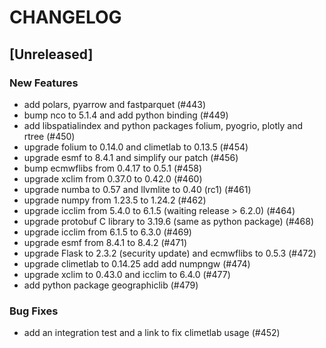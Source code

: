 # CHANGELOG

## [Unreleased]

### New Features

- add polars, pyarrow and fastparquet (#443)
- bump nco to 5.1.4 and add python binding (#449)
- add libspatialindex and python packages folium, pyogrio, plotly and rtree (#450)
- upgrade folium to 0.14.0 and climetlab to 0.13.5 (#454)
- upgrade esmf to 8.4.1 and simplify our patch (#456)
- bump ecmwflibs from 0.4.17 to 0.5.1 (#458)
- upgrade xclim from 0.37.0 to 0.42.0 (#460)
- upgrade numba to 0.57 and llvmlite to 0.40 (rc1) (#461)
- upgrade numpy from 1.23.5 to 1.24.2 (#462)
- upgrade icclim from 5.4.0 to 6.1.5 (waiting release > 6.2.0) (#464)
- upgrade protobuf C library to 3.19.6 (same as python package) (#468)
- upgrade icclim from 6.1.5 to 6.3.0 (#469)
- upgrade esmf from 8.4.1 to 8.4.2 (#471)
- upgrade Flask to 2.3.2 (security update) and ecmwflibs to 0.5.3 (#472)
- upgrade climetlab to 0.14.25 add add numpngw (#474)
- upgrade xclim to 0.43.0 and icclim to 6.4.0 (#477)
- add python package geographiclib (#479)

### Bug Fixes

- add an integration test and a link to fix climetlab usage (#452)


